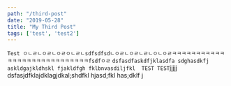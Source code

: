 ```yaml
---
path: "/third-post"
date: "2019-05-28"
title: "My Third Post"
tags: ['test', 'test2']
---
```


`Test ㅇㄴㄹㄴㅇㄹㄴㅇㄹㅇㄴㄹㄴsdfsdfsdㄴㅇㄹㄴㅇㄹㄴㄹㄴㅇㄴㅇㄹㅋㅋㅋㅋㅋㅋㅋㅋㅋㅋㅋㅋㅋㅋㅋㅋㅋㅋㅋㅋㅋㅋㅋㅋㅋㅋㅋㅋfsdfㅇㄹ`
`
dsfasdfaskdfjklasdfa sdghasdkfj askldgajkldhskl fjakldfgh fklbnvasdiljfkl  TEST
TEST
`jjjjj dsfasjdfklajdklagjdkal;shdfkl hjasd;fkl has;dklf j